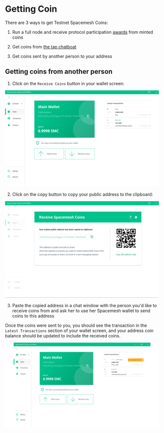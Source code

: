 # Getting Coin

There are 3 ways to get Testnet Spacemesh Coins:

1. Run a full node and receive protocol participation [awards](awards.md) from minted coins

2. Get coins from [the tap chatboat](tap.md)

3. Get coins sent by another person to your address

## Getting coins from another person

1. Click on the `Receive Coins` button in your wallet screen:

![](images/main_wallet_2.png)

2. Click on the copy button to copy your public address to the clipboard:

![](images/get_smc.png)

3. Paste the copied address in a chat window with the person you'd like to receive coins from and ask her to use her Spacemesh wallet to send coins to this address

Once the coins were sent to you, you should see the transaction in the `Latest Transactions` section of your wallet screen, and your address coin balance should be updated to include the received coins.

![](images/main_wallet.png)
